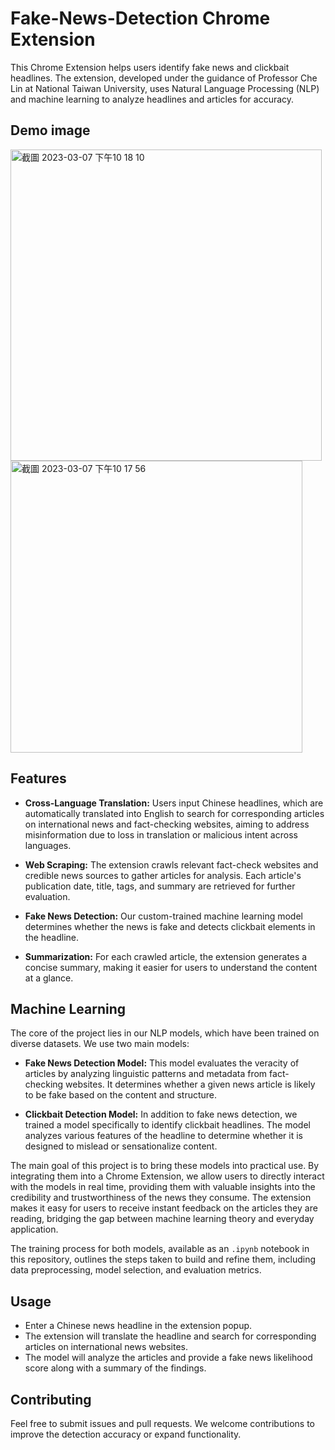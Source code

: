 # Fake-News-Detection Chrome Extension

This Chrome Extension helps users identify fake news and clickbait headlines. The extension, developed under the guidance of Professor Che Lin at National Taiwan University, uses Natural Language Processing (NLP) and machine learning to analyze headlines and articles for accuracy. 

## Demo image

<img width="498" alt="截圖 2023-03-07 下午10 18 10" src="https://user-images.githubusercontent.com/80436454/226223259-1f8c9e2d-b27c-4c4e-b49d-70ac292283f5.png">
<img width="467" alt="截圖 2023-03-07 下午10 17 56" src="https://user-images.githubusercontent.com/80436454/226223265-5188bcd3-5a93-472e-8f2c-399efbd03a01.png">

## Features

- **Cross-Language Translation:** Users input Chinese headlines, which are automatically translated into English to search for corresponding articles on international news and fact-checking websites, aiming to address misinformation due to loss in translation or malicious intent across languages.
  
- **Web Scraping:** The extension crawls relevant fact-check websites and credible news sources to gather articles for analysis. Each article's publication date, title, tags, and summary are retrieved for further evaluation.

- **Fake News Detection:** Our custom-trained machine learning model determines whether the news is fake and detects clickbait elements in the headline.

- **Summarization:** For each crawled article, the extension generates a concise summary, making it easier for users to understand the content at a glance.

## Machine Learning

The core of the project lies in our NLP models, which have been trained on diverse datasets. We use two main models:

- **Fake News Detection Model:** This model evaluates the veracity of articles by analyzing linguistic patterns and metadata from fact-checking websites. It determines whether a given news article is likely to be fake based on the content and structure.

- **Clickbait Detection Model:** In addition to fake news detection, we trained a model specifically to identify clickbait headlines. The model analyzes various features of the headline to determine whether it is designed to mislead or sensationalize content.

The main goal of this project is to bring these models into practical use. By integrating them into a Chrome Extension, we allow users to directly interact with the models in real time, providing them with valuable insights into the credibility and trustworthiness of the news they consume. The extension makes it easy for users to receive instant feedback on the articles they are reading, bridging the gap between machine learning theory and everyday application.

The training process for both models, available as an `.ipynb` notebook in this repository, outlines the steps taken to build and refine them, including data preprocessing, model selection, and evaluation metrics.

## Usage

- Enter a Chinese news headline in the extension popup.
- The extension will translate the headline and search for corresponding articles on international news websites.
- The model will analyze the articles and provide a fake news likelihood score along with a summary of the findings.

## Contributing

Feel free to submit issues and pull requests. We welcome contributions to improve the detection accuracy or expand functionality.


